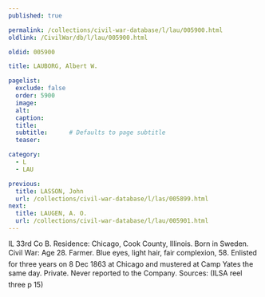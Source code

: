 ```yaml
---
published: true

permalink: /collections/civil-war-database/l/lau/005900.html
oldlink: /CivilWar/db/l/lau/005900.html

oldid: 005900

title: LAUBORG, Albert W.

pagelist:
  exclude: false
  order: 5900
  image: 
  alt:
  caption:
  title:
  subtitle:      # Defaults to page subtitle
  teaser:

category: 
  - L 
  - LAU

previous:
  title: LASSON, John
  url: /collections/civil-war-database/l/las/005899.html  
next:
  title: LAUGEN, A. O.
  url: /collections/civil-war-database/l/lau/005901.html   
---
```

IL 33rd Co B. Residence: Chicago, Cook County, Illinois. Born in Sweden. Civil War: Age 28. Farmer. Blue eyes, light hair, fair complexion, 5&#146;8&#148;. Enlisted for three years on 8 Dec 1863 at Chicago and mustered at Camp Yates the same day. Private. &#147;Never reported to the Company&#148;. Sources: (ILSA reel three p 15)